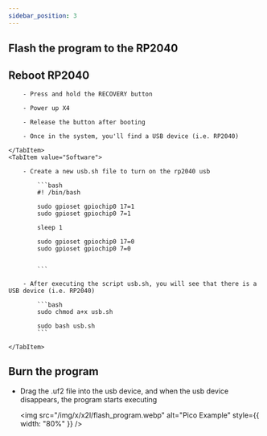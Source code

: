 ```yaml
---
sidebar_position: 3
---
```


## Flash the program to the RP2040

## Reboot RP2040

<Tabs queryString="flash_way">
    <TabItem value="Hardware">

        - Press and hold the RECOVERY button

        - Power up X4

        - Release the button after booting

        - Once in the system, you'll find a USB device (i.e. RP2040)

    </TabItem>
    <TabItem value="Software">

        - Create a new usb.sh file to turn on the rp2040 usb

            ```bash
            #! /bin/bash

            sudo gpioset gpiochip0 17=1
            sudo gpioset gpiochip0 7=1

            sleep 1

            sudo gpioset gpiochip0 17=0
            sudo gpioset gpiochip0 7=0


            ```

        - After executing the script usb.sh, you will see that there is a USB device (i.e. RP2040)

            ```bash
            sudo chmod a+x usb.sh

            sudo bash usb.sh
            ```

    </TabItem>

</Tabs>

## Burn the program

- Drag the .uf2 file into the usb device, and when the usb device disappears, the program starts executing

  <img src="/img/x/x2l/flash_program.webp" alt="Pico Example" style={{ width: "80%" }} />
